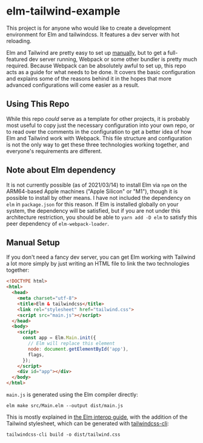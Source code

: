 # elm-tailwind-example
This project is for anyone who would like to create a development environment for Elm and tailwindcss. It features a dev server with hot reloading.

Elm and Tailwind are pretty easy to set up [manually](#manual-setup), but to get a full-featured dev server running, Webpack or some other bundler is pretty much required. Because Webpack can be absolutely awful to set up, this repo acts as a guide for what needs to be done. It covers the basic configuration and explains some of the reasons behind it in the hopes that more advanced configurations will come easier as a result.

## Using This Repo
While this repo _could_ serve as a template for other projects, it is probably most useful to copy just the necessary configuration into your own repo, or to read over the comments in the configuration to get a better idea of how Elm and Tailwind work with Webpack. This file structure and configuration is not the only way to get these three technologies working together, and everyone's requirements are different.

## Note about Elm dependency
It is not currently possible (as of 2021/03/14) to install Elm via `npm` on the ARM64-based Apple machines ("Apple Silicon" or "M1"), though it is possible to install by other means. I have not included the dependency on `elm` in `package.json` for this reason. If Elm is installed globally on your system, the dependency will be satisfied, but if you are not under this architecture restriction, you should be able to `yarn add -D elm` to satisfy this peer dependency of `elm-webpack-loader`.

## Manual Setup
If you don't need a fancy dev server, you can get Elm working with Tailwind a lot more simply by just writing an HTML file to link the two technologies together:
```html
<!DOCTYPE html>
<html>
  <head>
    <meta charset="utf-8">
    <title>Elm & tailwindcss</title>
    <link rel="stylesheet" href="tailwind.css">
    <script src="main.js"></script>
  </head>
  <body>
    <script>
      const app = Elm.Main.init({
        // Elm will replace this element
        node: document.getElementById('app'),
        flags,
      });
    </script>
    <div id="app"></div>
  </body>
</html>
```

`main.js` is generated using the Elm compiler directly:
```
elm make src/Main.elm --output dist/main.js
```

This is mostly explained in [the Elm interop guide](https://guide.elm-lang.org/interop/), with the addition of the Tailwind stylesheet, which can be generated with [tailwindcss-cli](https://tailwindcss.com/docs/installation#using-tailwind-without-post-css):
```
tailwindcss-cli build -o dist/tailwind.css
```
